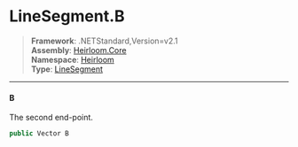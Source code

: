 # LineSegment.B

> **Framework**: .NETStandard,Version=v2.1  
> **Assembly**: [Heirloom.Core][0]  
> **Namespace**: [Heirloom][0]  
> **Type**: [LineSegment][1]  

--------------------------------------------------------------------------------

#### B

The second end-point.

```cs
public Vector B
```

[0]: ..\Heirloom.Core.md
[1]: Heirloom.LineSegment.md
